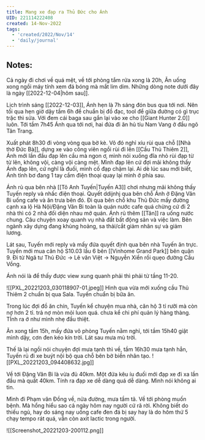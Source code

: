 ```yaml
---
title: Mang xe đạp ra Thủ Đức cho Ánh
UID: 221114222408
created: 14-Nov-2022
tags:
  - 'created/2022/Nov/14'
  - 'daily/journal'
---
```

## Notes:

Cả ngày đi chơi về quá mệt, về tới phòng tắm rửa xong là 20h, Ăn uống xong ngồi máy tính xem đá bóng mà mắt lim dim. Những dòng note dưới đây là ngày [[2022-12-04|hôm sau]].

Lịch trình sáng [[2022-12-03]], Ánh hẹn là 7h sáng đón bus qua tới nơi. Nên tối qua hẹn giờ dậy tầm 6h để chuẩn bị đồ đạc, tool để giữa đường có gì trục trặc thì sửa. Với đem cái baga sau gắn lại vào xe cho [[Giant Hunter 2.0]] luôn. Tới tầm 7h45 Ánh qua tới nơi, hai đứa đi ăn hủ tíu Nam Vang ở đầu ngõ Tân Trang. 

Xuất phát 8h30 đi vòng vòng qua bờ kè. Vô đó nghỉ xíu rùi qua chỗ [[Nhà thờ Đức Bà]], dựng xe vào công viên ngồi rùi đi lên [[Cầu Thủ Thiêm 2]], Ánh mới lần đầu đạp lên cầu mà ngon ơ, mình nói xuống đĩa nhỏ rùi đạp từ từ lên, không vội, càng vội càng mệt.  Mình đạp lên cứ đợi mãi không thấy Ánh đạp lên, cứ nghĩ là đuối, mình cố đạp chậm lại. Ai dè lúc sau mới biết, Ánh tỉnh bơ đang 1 tay cầm điện thoại quay lại mình ở phía sau.

Ánh rủ qua bên nhà [[Tô Anh Tuyến|Tuyến A3]] chơi nhưng mãi không thấy Tuyến reply và nhấc điện thoại. Quyết ddijnhj qua bên chỗ Ánh ở Đặng Văn Bi uống cafe và ăn trưa bên đó. Đi qua bên chỗ khu Thủ Đức mấy đường cạnh xa lộ Hà Nội/Đặng Văn Bi toàn là quán nước cafe quá chừng cứ đi 2 nhà thì có 2 nhà đối diện nhau mở quán. Ánh rủ thêm [[Tân]] ra uống nước chung. Câu chuyện xoay quanh vụ nhà đất bất động sản và việc làm. Bên ngành xây dựng đang khủng hoảng, sa thải/cắt giảm nhân sự và giảm lương.

Lát sau, Tuyến mới reply và mấy đứa quyết định qua bên nhà Tuyến ăn trực. Tuyến mới mua căn hộ S10.03 lầu 6 bên [[Vinhome Grand Park]] bên quận 9. Đi từ Ngã tư Thủ Đức -> Lê văn Việt -> Nguyễn Xiển rồi quẹo đường Cầu Vồng. 

Ánh nói là để thấy được view xung quanh phải thì phải từ tầng 11-20.

![[PXL_20221203_030118907-01.jpeg]]
Hình qua vừa mới xuống cầu Thủ Thiêm 2 chuẩn bị qua Sala. Tuyến chuẩn bị bữa ăn.

Trong lúc đợi đồ ăn chín, Tuyến kể chuyện mua nhà, căn hộ 3 tỉ rưỡi mà còn nợ hơn 2 tỉ. trả nợ mòn mỏi luon quá. chưa kể chi phí quản lý hàng thàng. TÍnh ra ở như mình nhẹ đầu thiệt.

Ăn xong tầm 15h, mấy đứa vô phòng Tuyến nằm nghỉ, tới tầm 15h40 giật mình dậy, cơn đen kéo kín trời. Lát sau mưa mù trời.

Thế là lại ngồi nói chuyện đợi mưa tạnh thì về, tầm 16h30 mưa tạnh hẳn, Tuyến rủ đi xe buýt nội bộ qua chỗ bên bờ biển nhân tạo.
![[PXL_20221203_094408632.jpg]]

Về tới Đặng Văn Bi là vừa đủ 40km. Một đứa kêu íu đuối mới đạp xe đi xa lần đầu mà quất 40km. Tính ra đạp xe dễ dàng quá dễ dàng. Mình nói không ai tin.

Mình đi Phạm văn Đồng về, nửa đường, mưa tầm tã. Về tới phòng muốn bệnh. Mà hổng hiểu sao cả ngày hôm nay người cứ rã rời. Không biết do thiếu ngủ, hay do sáng nay uống cafe đen đá bị say hay là do hôm thứ 5 chạy tempo rát quá, vẫn còn axit lactic trong người.

![[Screenshot_20221203-200112.png]]